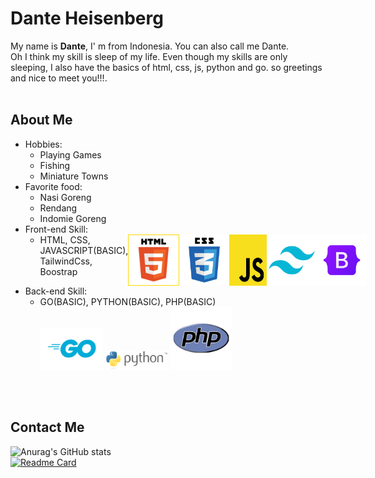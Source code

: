 <h1>Dante Heisenberg</h1>

<p>My name is <b>Dante</b>, I' m from Indonesia. You can also call me Dante.<br>
Oh I think my skill is sleep of my life. Even though my skills are only sleeping, I also have the basics of html, css, js, python and go. so greetings and nice to meet you!!!.<br><br>
</p>
<h2>About Me</h2>
<ul>
  <li>Hobbies:
    <ul>
        <li>Playing Games</li>
        <li>Fishing</li>
        <li>Miniature Towns</li>
    </ul>
  </li>
  <li>Favorite food:
      <ul>
        <li>Nasi Goreng</li>
        <li>Rendang</li>
        <li> Indomie Goreng</li>
      </ul>
  </li>
  <li>Front-end Skill:
    <ul style="display:flex; justify-content:justify-evenly;">
      <li>HTML, CSS, JAVASCRIPT(BASIC), TailwindCss, Boostrap</li>
      <img src="/img/html.png"  style="width:80px; border:1px solid gold;" alt="html">
      <img src="/img/css.png"  style="width:80px;" alt="css">
      <img src="/img/js.png"  style="width:60px;" alt="JavasScript">
      <img src="/img/tailwind.png"  style="width:80px;" alt="TailwindCss">
      <img src="/img/boostrap.png"  style="width:80px;" alt="Boostrap">
    </ul>
  </li>
  <li>Back-end Skill: 
    <ul>
      <li>GO(BASIC), PYTHON(BASIC), PHP(BASIC)</li>
      <img src="/img/go.png" style="width:100px;" alt="go">
      <img src="/img/python.png" style="width:100px;" alt="python">
      <img src="/img/php.png" style="width:100px;" alt="php">
    </ul>
  </li>
</ul>
<br><br>
<h2>Contact Me</h2>

![Anurag's GitHub stats](https://github-readme-stats.vercel.app/api?username=dante-heisenberg&show_icons=true&theme=radical)<br>
[![Readme Card](https://github-readme-stats.vercel.app/api/pin/?username=dante-heisenberg&repo=css-3)](https://github.com/anuraghazra/github-readme-stats)
